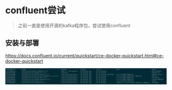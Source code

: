 # confluent尝试
> 之前一直是使用开源的kafka程序包，尝试使用confluent

## 安装与部署
https://docs.confluent.io/current/quickstart/ce-docker-quickstart.html#ce-docker-quickstart

![](.img/try-confluent_images/5eb3cbbb.png)